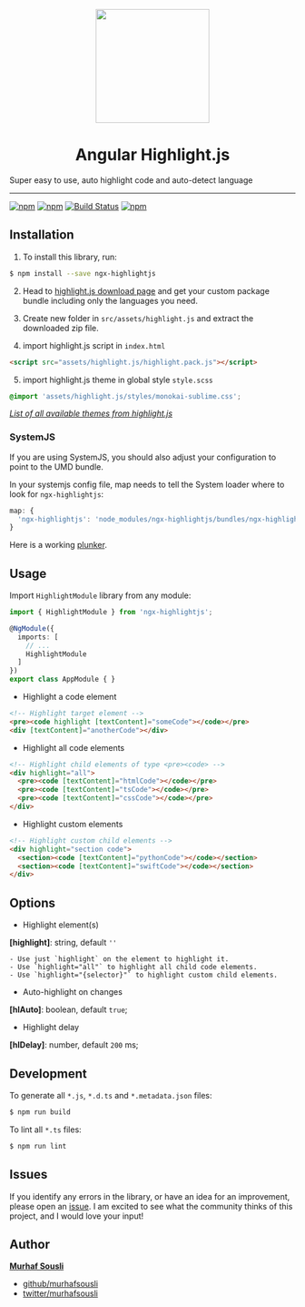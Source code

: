 <p align="center">
  <img height="200px" width="200px" style="text-align: center;" src="https://raw.githubusercontent.com/MurhafSousli/ngx-highlightjs/dev/demo/src/assets/logo.svg">
  <h1 align="center">Angular Highlight.js</h1>
</p>

Super easy to use, auto highlight code and auto-detect language 

___
[![npm](https://img.shields.io/badge/demo-online-ed1c46.svg)](https://murhafsousli.github.io/ngx-highlightjs/)
[![npm](https://img.shields.io/npm/v/ngx-highlightjs.svg?maxAge=2592000?style=plastic)](https://www.npmjs.com/package/ngx-highlightjs) 
[![Build Status](https://travis-ci.org/MurhafSousli/ngx-highlightjs.svg?branch=master)](https://www.npmjs.com/package/ngx-highlightjs) 
[![npm](https://img.shields.io/npm/l/express.svg?maxAge=2592000)](/LICENSE)


## Installation

1. To install this library, run:

```bash
$ npm install --save ngx-highlightjs
```

2. Head to [highlight.js download page](https://highlightjs.org/download/) and get your custom package bundle including only the languages you need.

3. Create new folder in `src/assets/highlight.js` and extract the downloaded zip file.

4. import highlight.js script in `index.html`

```html
<script src="assets/highlight.js/highlight.pack.js"></script>
```

5. import highlight.js theme in global style `style.scss`

```scss
@import 'assets/highlight.js/styles/monokai-sublime.css';
```


_[List of all available themes from highlight.js](https://github.com/isagalaev/highlight.js/tree/master/src/styles)_


### SystemJS

If you are using SystemJS, you should also adjust your configuration to point to the UMD bundle.

In your systemjs config file, map needs to tell the System loader where to look for `ngx-highlightjs`:
```js
map: {
  'ngx-highlightjs': 'node_modules/ngx-highlightjs/bundles/ngx-highlightjs.umd.js',
}
```
Here is a working [plunker](https://plnkr.co/edit/OULKGeN9jG1KHREYZ4YF?p=preview).

## Usage

Import `HighlightModule` library from any module:

```ts
import { HighlightModule } from 'ngx-highlightjs';

@NgModule({
  imports: [
    // ...
    HighlightModule
  ]
})
export class AppModule { }
```


 - Highlight a code element

```html
<!-- Highlight target element -->
<pre><code highlight [textContent]="someCode"></code></pre>
<div [textContent]="anotherCode"></div>
```
 - Highlight all code elements

```html
<!-- Highlight child elements of type <pre><code> -->
<div highlight="all">
  <pre><code [textContent]="htmlCode"></code></pre>
  <pre><code [textContent]="tsCode"></code></pre>
  <pre><code [textContent]="cssCode"></code></pre>
</div>
```
 - Highlight custom elements

```html
<!-- Highlight custom child elements -->
<div highlight="section code">
  <section><code [textContent]="pythonCode"></code></section>
  <section><code [textContent]="swiftCode"></code></section>
</div>
```

## Options

 - Highlight element(s)

  **[highlight]**: string, default `''`

    - Use just `highlight` on the element to highlight it.
    - Use `highlight="all"` to highlight all child code elements.
    - Use `highlight="{selector}"` to highlight custom child elements.

 - Auto-highlight on changes

  **[hlAuto]**: boolean, default `true`;

 - Highlight delay 

  **[hlDelay]**: number, default `200` ms;

## Development

To generate all `*.js`, `*.d.ts` and `*.metadata.json` files:

```bash
$ npm run build
```

To lint all `*.ts` files:

```bash
$ npm run lint
```

## Issues

If you identify any errors in the library, or have an idea for an improvement, please open an [issue](https://github.com/MurhafSousli/ngx-highlightjs/issues). I am excited to see what the community thinks of this project, and I would love your input!

## Author

 **[Murhaf Sousli](http://murhafsousli.com)**

 - [github/murhafsousli](https://github.com/MurhafSousli)
 - [twitter/murhafsousli](https://twitter.com/MurhafSousli)

